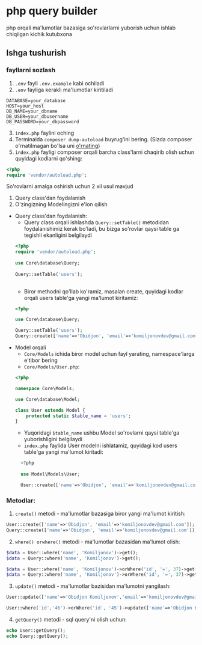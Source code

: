 # php query builder
php orqali ma'lumotlar bazasiga so'rovlarlarni yuborish uchun ishlab chiqilgan kichik kutubxona
## Ishga tushurish
### fayllarni sozlash
1. `.env` fayli `.env.example` kabi ochiladi
2. `.env` fayliga kerakli ma'lumotlar kiritiladi
```dotenv
DATABASE=your_database
HOST=your_host
DB_NAME=your_dbname
DB_USER=your_dbusername
DB_PASSWORD=your_dbpassword
```
3. `index.php` faylini oching
4. Terminalda `composer dump-autoload` buyrug'ini bering. (Sizda composer o'rnatilmagan bo'lsa uni [o'rnating](https://getcomposer.org/download/))
5. `index.php` fayligi composer orqali barcha class'larni chaqirib olish uchun quyidagi kodlarni qo'shing:
```php
<?php
require 'vendor/autoload.php';
```
So'rovlarni amalga oshirish uchun 2 xil usul mavjud
1. Query class'dan foydalanish
2. O'zingizning Modelingizni e'lon qilish

- Query class'dan foydalanish:
   - Query class orqali ishlashda `Query::setTable()` metodidan foydalanishimiz kerak bo'ladi, bu bizga so'rovlar qaysi table ga tegishli ekanligini belgilaydi
   ```php
  <?php
  require 'vendor/autoload.php';
    
  use Core\database\Query;
    
  Query::setTable('users');
    
  ```
  - Biror methodni qo'llab ko'ramiz, masalan create, quyidagi kodlar orqali users table'ga yangi ma'lumot kiritamiz:
  ```php
  <?php

  use Core\database\Query;

  Query::setTable('users');
  Query::create(['name'=>'Obidjon', 'email'=>'komiljonovdev@gmail.com']);
   ```
- Model orqali
  - `Core/Models` ichida biror model uchun fayl yarating, namespace'larga e'tibor bering
  - `Core/Models/User.php`:
  ```php
  <?php

  namespace Core\Models;

  use Core\database\Model;

  class User extends Model {
      protected static $table_name = 'users';
  }      
  ```
  - Yuqoridagi `$table_name` ushbu Model so'rovlarni qaysi table'ga yuborishligini belgilaydi
  - `index.php` faylida User modelni ishlatamiz, quyidagi kod users table'ga yangi ma'lumot kiritadi:
  ```php
    <?php
    
    use Model\Models\User;
  
    User::create(['name'=>'Obidjon', 'email'=>'komiljonovdev@gmail.com']);
  ```
### Metodlar:
1. `create()` metodi - ma'lumotlar bazasiga biror yangi ma'lumot kiritish:
```php
User::create(['name'=>'Obidjon', 'email'=>'komiljonovdev@gmail.com']);
Query::create(['name'=>'Obidjon', 'email'=>'komiljonovdev@gmail.com']);
```
2. `where() orwhere()` metodi - ma'lumotlar bazasidan ma'lumot olish:
```php
$data = User::where('name', 'Komiljonov')->get();
$data = Query::where('name', 'Komiljonov')->get();

$data = User::where('name', 'Komiljonov')->orWhere('id', '=', 37)->get();
$data = Query::where('name', 'Komiljonov')->orWhere('id', '=', 37)->get();
```
3. `update()` metodi - ma'lumotlar bazisidan ma'lumotni yangilash:
```php
User::update(['name'=>'Obidjon Komiljonov','email'=>'komiljonovdev@gmail.com']);

User::where('id','46')->orWhere('id', '45')->update(['name'=>'Obidjon Komiljonov','email'=>'komiljonovdev@gmail.com']);
```
4. `getQuery()` metodi - sql query'ni olish uchun:
```php
echo User::getQuery();
echo Query::getQuery();
```